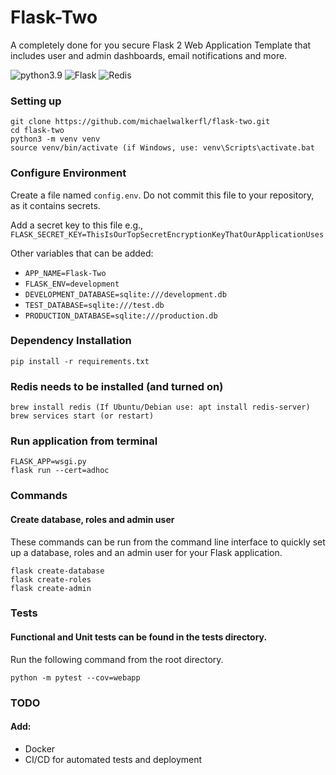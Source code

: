 # Flask-Two
A completely done for you secure Flask 2 Web Application Template that includes user and admin dashboards, email notifications and more.

![python3.9](https://img.shields.io/badge/python-3.11-brightgreen.svg?style=for-the-badge&logo=python&logoColor=ffdd54)
![Flask](https://img.shields.io/badge/flask-%23000.svg?style=for-the-badge&logo=flask&logoColor=white)
![Redis](https://img.shields.io/badge/redis-%23DD0031.svg?style=for-the-badge&logo=redis&logoColor=white)

### Setting up

```
git clone https://github.com/michaelwalkerfl/flask-two.git
cd flask-two
python3 -m venv venv
source venv/bin/activate (if Windows, use: venv\Scripts\activate.bat
```



### Configure Environment
Create a file named `config.env`. Do not commit this file to your repository, as it contains secrets. 

Add a secret key to this file e.g., `FLASK_SECRET_KEY=ThisIsOurTopSecretEncryptionKeyThatOurApplicationUses`

Other variables that can be added:

- `APP_NAME=Flask-Two`
- `FLASK_ENV=development`
- `DEVELOPMENT_DATABASE=sqlite:///development.db`
- `TEST_DATABASE=sqlite:///test.db`
- `PRODUCTION_DATABASE=sqlite:///production.db`


### Dependency Installation
```
pip install -r requirements.txt
```

### Redis needs to be installed (and turned on) 
```
brew install redis (If Ubuntu/Debian use: apt install redis-server)
brew services start (or restart)
```

### Run application from terminal
```
FLASK_APP=wsgi.py
flask run --cert=adhoc
```

### Commands
#### Create database, roles and admin user
These commands can be run from the command line interface to quickly set up a database, roles and an admin user for your Flask application.
```
flask create-database
flask create-roles
flask create-admin
```

### Tests
#### Functional and Unit tests can be found in the tests directory.
Run the following command from the root directory.
```
python -m pytest --cov=webapp
```

### TODO
#### Add:
- Docker
- CI/CD for automated tests and deployment
